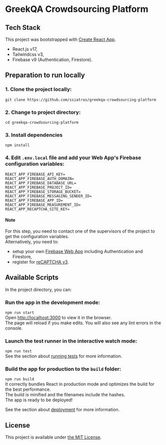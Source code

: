 # GreekQA Crowdsourcing Platform

## Tech Stack
This project was bootstrapped with [Create React App](https://github.com/facebook/create-react-app).
- React.js v17,
- Tailwindcss v3,
- Firebase v9 (Authentication, Firestore).

## Preparation to run locally

### 1. Clone the project locally:
`git clone https://github.com/ssiatras/greekqa-crowdsourcing-platform` 

### 2. Change to project directory:
`cd greekqa-crowdsourcing-platform`

### 3. Install dependencies
`npm install`

### 4. Edit `.env.local` file and add your Web App's Firebase configuration variables:
```
REACT_APP_FIREBASE_API_KEY=
REACT_APP_FIREBASE_AUTH_DOMAIN=
REACT_APP_FIREBASE_DATABASE_URL=
REACT_APP_FIREBASE_PROJECT_ID=
REACT_APP_FIREBASE_STORAGE_BUCKET=
REACT_APP_FIREBASE_MESSAGING_SENDER_ID=
REACT_APP_FIREBASE_APP_ID=
REACT_APP_FIREBASE_MEASUREMENT_ID=
REACT_APP_RECAPTCHA_SITE_KEY=
```
#### Note 
For this step, you need to contact one of the supervisors of the project to get the configuration variables.\
Alternatively, you need to:
- setup your own [Firebase Web App](https://firebase.google.com) including Authentication and Firestore,
- register for [reCAPTCHA v3](https://www.google.com/recaptcha/about).

## Available Scripts

In the project directory, you can:

### Run the app in the development mode:
`npm run start`\
Open [http://localhost:3000](http://localhost:3000) to view it in the browser.\
The page will reload if you make edits. You will also see any lint errors in the console.

### Launch the test runner in the interactive watch mode:
`npm run test`\
See the section about [running tests](https://facebook.github.io/create-react-app/docs/running-tests) for more information.

### Build the app for production to the `build` folder:
`npm run build`\
It correctly bundles React in production mode and optimizes the build for the best performance.\
The build is minified and the filenames include the hashes. \
The app is ready to be deployed!

See the section about [deployment](https://facebook.github.io/create-react-app/docs/deployment) for more information.

## License
This project is available under [the MIT License](https://github.com/ssiatras/crowdsourcing-platform/blob/main/LICENSE).
